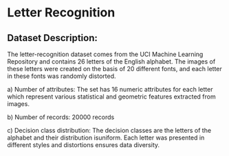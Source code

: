 # Letter Recognition

<h2>Dataset Description:</h2>

The letter-recognition dataset comes from the UCI Machine Learning Repository and
contains 26 letters of the English alphabet. The images of these letters were created on the basis of 20
different fonts, and each letter in these fonts was randomly distorted.

a) Number of attributes: The set has 16 numeric attributes for each letter which represent various statistical and geometric features extracted from images.

b) Number of records: 20000 records

c) Decision class distribution: The decision classes are the letters of the alphabet and their distribution isuniform. 
  Each letter was presented in different styles and distortions ensures data diversity.
